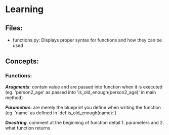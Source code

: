 # **Learning**

## **Files**:
* functions.py: Displays proper syntax for functions and how they can be used

## **Concepts**:
### **Functions**:
  ***Arugments***: contain value and are passed into function when it is executed (eg. 'person2_age' as passed into 'is_old_enough(person2_age)' in main method)

  ***Parameters***: are merely the blueprint you define when writing the function (eg. 'name' as defined in 'def is_old_enough(name):')

  ***Docstring***: comment at the beginning of function detail 1. parameters and 2. what function returns
